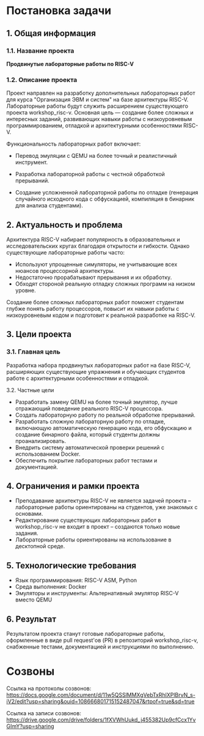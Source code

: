 # Постановка задачи
## **1. Общая информация**
### **1.1. Название проекта**
**Продвинутые лабораторные работы по RISC-V**

### **1.2. Описание проекта**
Проект направлен на разработку дополнительных лабораторных работ для курса "Организация ЭВМ и систем" на базе архитектуры RISC-V. Лабораторные работы будут служить расширением существующего проекта workshop_risc-v. Основная цель — создание более сложных и интересных заданий, развивающих навыки работы с низкоуровневым программированием, отладкой и архитектурными особенностями RISC-V.

Функциональность лабораторных работ включает:

- Перевод эмуляции с QEMU на более точный и реалистичный инструмент.

- Разработка лабораторной работы с честной обработкой прерываний.

- Создание усложненной лабораторной работы по отладке (генерация случайного исходного кода с обфускацией, компиляция в бинарник для анализа студентами).

## **2. Актуальность и проблема**

Архитектура RISC-V набирает популярность в образовательных и исследовательских кругах благодаря открытости и гибкости. Однако существующие лабораторные работы часто:
- Используют упрощенные симуляторы, не учитывающие всех нюансов процессорной архитектуры.
- Недостаточно прорабатывают прерывания и их обработку.
- Обходят стороной реальную отладку сложных программ на низком уровне.

Создание более сложных лабораторных работ поможет студентам глубже понять работу процессоров, повысит их навыки работы с низкоуровневым кодом и подготовит к реальной разработке на RISC-V.

## **3. Цели проекта**
### **3.1. Главная цель**

Разработка набора продвинутых лабораторных работ на базе RISC-V, расширяющих существующие упражнения и обучающих студентов работе с архитектурными особенностями и отладкой.

3.2. Частные цели
- Разработать замену QEMU на более точный эмулятор, лучше отражающий поведение реального RISC-V процессора.
- Создать лабораторную работу по реальной обработке прерываний.
- Разработать сложную лабораторную работу по отладке, включающую автоматическую генерацию кода, его обфускацию и создание бинарного файла, который студенты должны проанализировать.
- Внедрить систему автоматической проверки решений с использованием Docker.
- Обеспечить покрытие лабораторных работ тестами и документацией.

## **4. Ограничения и рамки проекта**
- Преподавание архитектуры RISC-V не является задачей проекта – лабораторные работы ориентированы на студентов, уже знакомых с основами.
- Редактирование существующих лабораторных работ в workshop_risc-v не входит в проект – создаются только новые задания.
- Лабораторные работы ориентированы на использование в десктопной среде.


## **5. Технологические требования**

- Язык программирования: RISC-V ASM, Python
- Среда выполнения: Docker
- Эмуляторы и инструменты: Альтернативный эмулятор RISC-V вместо QEMU

## **6. Результат**

Результатом проекта станут готовые лабораторные работы, оформленные в виде pull request'ов (PR) в репозиторий workshop_risc-v, снабженные тестами, документацией и инструкциями по выполнению.

# Созвоны

Ссылка на протоколы созвонов: https://docs.google.com/document/d/11w5QSSlMMXgVebTxRhlXPlBrvN_s-iV2/edit?usp=sharing&ouid=108666801715152487047&rtpof=true&sd=true

Ссылка на записи созвонов: https://drive.google.com/drive/folders/1fXVWhUukd_j455382Up9cfCcx1YvGImY?usp=sharing